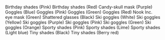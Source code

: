Birthday shades (Pink)
Birthday shades (Red)
Candy-skull mask (Purple)
Goggles (Blue)
Goggles (Pink)
Goggles (Green)
Goggles (Red)
Nook Inc. eye mask (Green)
Shattered glasses (Black)
Ski goggles (White)
Ski goggles (Yellow)
Ski goggles (Purple)
Ski goggles (Pink)
Ski goggles (Green)
Ski goggles (Orange)
Sporty shades (Pink)
Sporty shades (Lime)
Sporty shades (Light blue)
Tiny shades (Black)
Tiny shades (Berry red)
